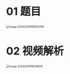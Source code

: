 # 01 题目

<img src="https://cvp.oss-cn-shanghai.aliyuncs.com/picgo/202402181858817.png" alt="image-20240218185804749" style="zoom:50%;" />



# 02 视频解析

<img src="https://cvp.oss-cn-shanghai.aliyuncs.com/picgo/202402181901646.png" alt="image-20240218190106581" style="zoom:50%;" />